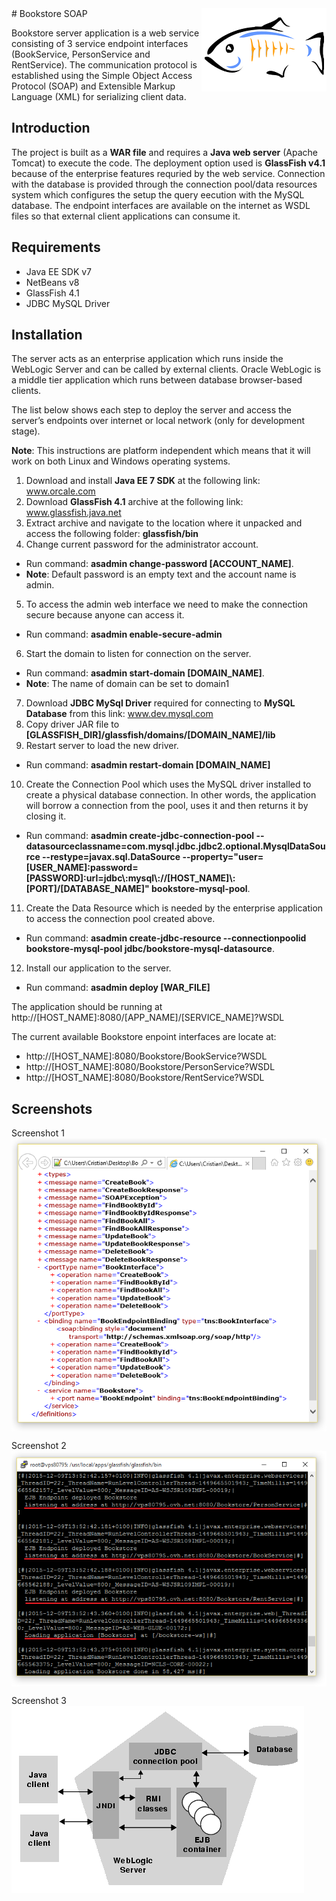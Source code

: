 <img src="project-logo.png" align="right" />
# Bookstore SOAP

Bookstore server application is a web service consisting of 3 service endpoint interfaces (BookService, PersonService and RentService). The communication protocol is established using the Simple Object Access Protocol (SOAP) and Extensible Markup Language (XML) for serializing client data.

## Introduction

The project is built as a **WAR file** and requires a **Java web server** (Apache Tomcat) to execute the code. The deployment option used is **GlassFish v4.1** because of the enterprise features requried by the web service. Connection with the database is provided through the connection pool/data resources system which configures the setup the query eecution with the MySQL database. The endpoint interfaces are available on the internet as WSDL files so that external client applications can consume it.

## Requirements

- Java EE SDK v7
- NetBeans v8
- GlassFish 4.1
- JDBC MySQL Driver

## Installation

The server acts as an enterprise application which runs inside the WebLogic Server and can be called by external clients. Oracle WebLogic is a middle tier application which runs between database browser-based clients.

The list below shows each step to deploy the server and access the server’s endpoints over internet or local network (only for development stage). 

**Note**: This instructions are platform independent which means that it will work on both Linux and Windows operating systems.

1.	Download and install **Java EE 7 SDK** at the following link: www.orcale.com
2.	Download **GlassFish 4.1** archive at the following link: www.glassfish.java.net
3.	Extract archive and navigate to the location where it unpacked and access the following folder: **glassfish/bin**
4.	Change current password for the administrator account. 
  - Run command: **asadmin change-password [ACCOUNT_NAME]**. 
  - **Note**: Default password is an empty text and the account name is admin.
5.	To access the admin web interface we need to make the connection secure because anyone can access it. 
  - Run command: **asadmin enable-secure-admin**
6.	Start the domain to listen for connection on the server. 
  - Run command: **asadmin start-domain [DOMAIN_NAME]**. 
  - **Note**: The name of domain can be set to domain1
7.	Download **JDBC MySql Driver** required for connecting to **MySQL Database** from this link: www.dev.mysql.com
8.	Copy driver JAR file to **[GLASSFISH_DIR]/glassfish/domains/[DOMAIN_NAME]/lib**
9.	Restart server to load the new driver. 
  - Run command: **asadmin restart-domain [DOMAIN_NAME]**
10.	Create the Connection Pool which uses the MySQL driver installed to create a physical database connection. In other words, the application will borrow a connection from the pool, uses it and then returns it by closing it. 
  - Run command: **asadmin create-jdbc-connection-pool --datasourceclassname=com.mysql.jdbc.jdbc2.optional.MysqlDataSource --restype=javax.sql.DataSource --property="user=[USER_NAME]:password=[PASSWORD]:url=jdbc\\:mysql\\://[HOST_NAME]\\:[PORT]/[DATABASE_NAME]" bookstore-mysql-pool**. 
11.	Create the Data Resource which is needed by the enterprise application to access the connection pool created above. 
  - Run command: **asadmin create-jdbc-resource --connectionpoolid bookstore-mysql-pool jdbc/bookstore-mysql-datasource**.
12.	Install our application to the server. 
  - Run command: **asadmin deploy [WAR_FILE]**

The application should be running at http://[HOST_NAME]:8080/[APP_NAME]/[SERVICE_NAME]?WSDL

The current available Bookstore enpoint interfaces are locate at:

- http://[HOST_NAME]:8080/Bookstore/BookService?WSDL
- http://[HOST_NAME]:8080/Bookstore/PersonService?WSDL
- http://[HOST_NAME]:8080/Bookstore/RentService?WSDL

## Screenshots

Screenshot 1
<img src="screenshot-1.png" align="center" />

Screenshot 2
<img src="screenshot-2.png" align="center" />

Screenshot 3
<img src="screenshot-3.png" align="center" />
